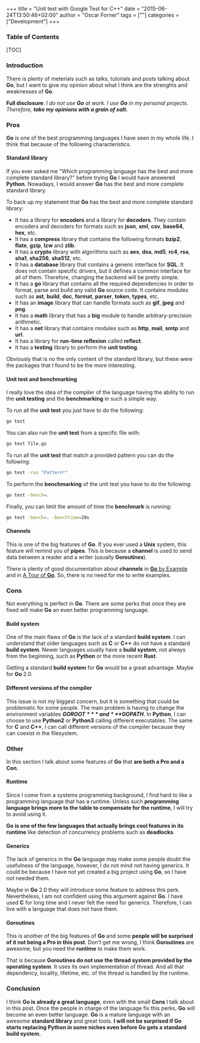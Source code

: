 +++
title = "Unit test with Google Test for C++"
date = "2015-06-24T13:50:46+02:00"
author = "Oscar Forner"
tags = [""]
categories = ["Development"]
+++

### Table of Contents
[TOC]

### Introduction
There is plenty of meterials such as talks, tutorials and posts talking about **Go**, but I want to give my opinion about what I think are the strenghts and weaknesses of **Go**.

**Full disclosure**: *I do not use **Go** at work. I use **Go** in my personal projects. Therefore, **take my opinions with a grain of salt.***

### Pros
**Go** is one of the best programming languages I have seen in my whole life. I think that because of the following characteristics.

#### Standard library
If you ever asked me "Which programming language has the best and more complete standard library?" before trying **Go** I would have answered **Python**. Nowadays, I would answer **Go** has the best and more complete standard library.

To back up my statement that **Go** has the best and more complete standard library:

* It has a library for **encoders** and a library for **decoders**. They contain encoders and decoders for formats such as **json**, **xml**, **csv**, **base64**, **hex**, etc.
* It has a **compress** library that contains the following formats **bzip2**, **flate**, **gzip**, **lzw** and **zlib**.
* It has a **crypto** library with algorithms such as **aes**, **dsa**, **md5**, **rc4**, **rsa**, **sha1**, **sha256**, **sha512**, etc.
* It has a **database** library that contains a generic interface for **SQL**. It does not contain specific drivers, but it defines a common interface for all of them. Therefore, changing the backend will be pretty simple.
* It has a **go** library that contains all the required dependencies in order to format, parse and build any valid **Go** source code. It contains modules such as **ast**, **build**, **doc**, **format**, **parser**, **token**, **types**, etc.
* It has an **image** library that can handle formats such as **gif**, **jpeg** and **png**.
* It has a **math** library that has a **big** module to handle arbitrary-precision arithmetic.
* It has a **net** library that contains modules such as **http**, **mail**, **smtp** and **url**.
* It has a library for **run-time reflexion** called **reflect**.
* It has a **testing** library to perform the **unit testing**.

Obviously that is no the only content of the standard library, but these were the packages that I found to be the more interesting.

#### Unit test and benchmarking
I really love the idea of the compiler of the language having the ability to run the **unit testing** and the **benchmarking** in such a simple way.

To run all the **unit test** you just have to do the following:
``` bash
go test
```

You can also run the **unit test** from a specific file with:
``` bash
go test file.go
```

To run all the **unit test** that match a provided pattern you can do the following:
``` bash
go test -run "Pattern*"
```

To perform the **benchmarking** of the unit test you have to do the following:
``` bash
go test -bench=.
```

Finally, you can limit the amount of time the **benchmark** is running:
``` bash
go test -bench=. -benchtime=20s
```

#### Channels
This is one of the big features of **Go**. If you ever used a **Unix** system, this feature will remind you of **pipes**. This is because a **channel** is used to send data between a reader and a writer (usually **Goroutines**).

There is plenty of good documentation about **channels** in [**Go** by Example](https://gobyexample.com/channels) and in [A Tour of **Go**](https://tour.golang.org/concurrency/2). So, there is no need for me to write examples. 

### Cons
Not everything is perfect in **Go**. There are some perks that once they are fixed will make **Go** an even better programming language.

#### Build system
One of the main flaws of **Go** is the lack of a standard **build system**. I can understand that older languages such as **C** or **C++** do not have a standard **build system**. Newer languages usually have a **build system**, not always from the beginning, such as **Python** or the more recent **Rust**.

Getting a standard **build system** for **Go** would be a great advantage. Maybe for **Go** 2.0.

#### Different versions of the compiler
This issue is not my biggest concern, but it is something that could be problematic for some people. The main problem is having to change the environment variables ***$GOROOT*** and ***$GOPATH***. In **Python**, I can choose to use **Python2** or **Python3** calling different executables. The same for **C** and **C++**, I can call different versions of the compiler because they can coexist in the filesystem.

### Other
In this section I talk about some features of **Go** that **are both a Pro and a Con**.

#### Runtime
Since I come from a systems programming background, I find hard to like a programming language that has a runtime. Unless such **programming language brings more to the table to compensate for the runtime**, I will try to avoid using it. 

**Go is one of the few languages that actually brings cool features in its runtime** like detection of concurrency problems such as **deadlocks**.

#### Generics
The lack of generics in the **Go** language may make some people doubt the usefulness of the language, however, I do not mind not having generics. It could be because I have not yet created a big project using **Go**, so I have not needed them.

Maybe in **Go** 2.0 they will introduce some feature to address this perk. Nevertheless, I am not confident using this argument against **Go**. I have used **C** for long time and I never felt the need for generics. Therefore, I can live with a language that does not have them.

#### Goroutines
This is another of the big features of **Go** and some **people will be surprised of it not being a Pro in this post**. Don't get me wrong, I think **Goroutines** are awesome, but you need the **runtime** to make them work.

That is because **Goroutines do not use the thread system provided by the operating system**. It uses its own implementation of thread. And all that dependency, locality, lifetime, etc. of the thread is handled by the runtime.

### Conclusion
I think **Go is already a great language**, even with the small **Cons** I talk about in this post. Once the people in charge of the language fix this perks, **Go** will become an even better language. **Go** is a mature language with an awesome **standard library** and great tools. **I will not be surprised if Go starts replacing Python in some niches even before Go gets a standard build system.**

